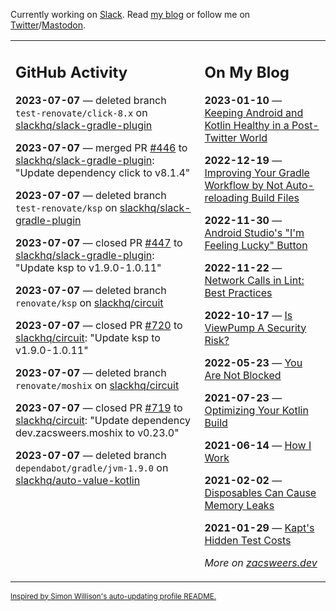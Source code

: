 Currently working on [Slack](https://slack.com/). Read [my blog](https://zacsweers.dev/) or follow me on [Twitter](https://twitter.com/ZacSweers)/[Mastodon](https://hachyderm.io/@ZacSweers).

<table><tr><td valign="top" width="60%">

## GitHub Activity
<!-- githubActivity starts -->
**2023-07-07** — deleted branch `test-renovate/click-8.x` on [slackhq/slack-gradle-plugin](https://github.com/slackhq/slack-gradle-plugin)

**2023-07-07** — merged PR [#446](https://github.com/slackhq/slack-gradle-plugin/pull/446) to [slackhq/slack-gradle-plugin](https://github.com/slackhq/slack-gradle-plugin): "Update dependency click to v8.1.4"

**2023-07-07** — deleted branch `test-renovate/ksp` on [slackhq/slack-gradle-plugin](https://github.com/slackhq/slack-gradle-plugin)

**2023-07-07** — closed PR [#447](https://github.com/slackhq/slack-gradle-plugin/pull/447) to [slackhq/slack-gradle-plugin](https://github.com/slackhq/slack-gradle-plugin): "Update ksp to v1.9.0-1.0.11"

**2023-07-07** — deleted branch `renovate/ksp` on [slackhq/circuit](https://github.com/slackhq/circuit)

**2023-07-07** — closed PR [#720](https://github.com/slackhq/circuit/pull/720) to [slackhq/circuit](https://github.com/slackhq/circuit): "Update ksp to v1.9.0-1.0.11"

**2023-07-07** — deleted branch `renovate/moshix` on [slackhq/circuit](https://github.com/slackhq/circuit)

**2023-07-07** — closed PR [#719](https://github.com/slackhq/circuit/pull/719) to [slackhq/circuit](https://github.com/slackhq/circuit): "Update dependency dev.zacsweers.moshix to v0.23.0"

**2023-07-07** — deleted branch `dependabot/gradle/jvm-1.9.0` on [slackhq/auto-value-kotlin](https://github.com/slackhq/auto-value-kotlin)
<!-- githubActivity ends -->
</td><td valign="top" width="40%">

## On My Blog
<!-- blog starts -->
**2023-01-10** — [Keeping Android and Kotlin Healthy in a Post-Twitter World](https://www.zacsweers.dev/keeping-android-healthy/)

**2022-12-19** — [Improving Your Gradle Workflow by Not Auto-reloading Build Files](https://www.zacsweers.dev/improving-your-workflow-by-not-auto-reloading-build-files/)

**2022-11-30** — [Android Studio's "I'm Feeling Lucky" Button](https://www.zacsweers.dev/android-studios-im-feeling-lucky-button/)

**2022-11-22** — [Network Calls in Lint: Best Practices](https://www.zacsweers.dev/network-calls-in-lint-best-practices/)

**2022-10-17** — [Is ViewPump A Security Risk?](https://www.zacsweers.dev/is-viewpump-a-security-risk/)

**2022-05-23** — [You Are Not Blocked](https://www.zacsweers.dev/you-are-not-blocked/)

**2021-07-23** — [Optimizing Your Kotlin Build](https://www.zacsweers.dev/optimizing-your-kotlin-build/)

**2021-06-14** — [How I Work](https://www.zacsweers.dev/how-i-work/)

**2021-02-02** — [Disposables Can Cause Memory Leaks](https://www.zacsweers.dev/disposables-can-cause-memory-leaks/)

**2021-01-29** — [Kapt's Hidden Test Costs](https://www.zacsweers.dev/kapts-hidden-test-costs/)
<!-- blog ends -->
_More on [zacsweers.dev](https://zacsweers.dev/)_
</td></tr></table>

<sub><a href="https://simonwillison.net/2020/Jul/10/self-updating-profile-readme/">Inspired by Simon Willison's auto-updating profile README.</a></sub>
